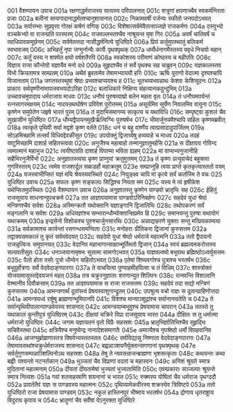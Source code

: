 001	वैशम्पायन उवाच
001a	रक्षणाद्धर्मराजस्य सत्यस्य परिपालनात्
001c	शत्रूणां क्षपणाच्चैव स्वकर्मनिरताः प्रजाः
002a	बलीनां सम्यगादानाद्धर्मतश्चानुशासनात्
002c	निकामवर्षी पर्जन्यः स्फीतो जनपदोऽभवत्
003a	सर्वारम्भाः सुप्रवृत्ता गोरक्षं कर्षणं वणिक्
003c	विशेषात्सर्वमेवैतत्सञ्जज्ञे राजकर्मणः
004a	दस्युभ्यो वञ्चकेभ्यो वा राजन्प्रति परस्परम्
004c	राजवल्लभतश्चैव नाश्रूयन्त मृषा गिरः
005a	अवर्षं चातिवर्षं च व्याधिपावकमूर्छनम्
005c	सर्वमेतत्तदा नासीद्धर्मनित्ये युधिष्ठिरे
006a	प्रियं कर्तुमुपस्थातुं बलिकर्म स्वभावजम्
006c	अभिहर्तुं नृपा जग्मुर्नान्यैः कार्यैः पृथक्पृथक्
007a	धर्म्यैर्धनागमैस्तस्य ववृधे निचयो महान्
007c	कर्तुं यस्य न शक्येत क्षयो वर्षशतैरपि
008a	स्वकोशस्य परीमाणं कोष्ठस्य च महीपतिः
008c	विज्ञाय राजा कौन्तेयो यज्ञायैव मनो दधे
009a	सुहृदश्चैव तं सर्वे पृथक्च सह चाब्रुवन्
009c	यज्ञकालस्तव विभो क्रियतामत्र साम्प्रतम्
010a	अथैवं ब्रुवतामेव तेषामभ्याययौ हरिः
010c	ऋषिः पुराणो वेदात्मा दृश्यश्चापि विजानताम्
011a	जगतस्तस्थुषां श्रेष्ठः प्रभवश्चाप्ययश्च ह
011c	भूतभव्यभवन्नाथः केशवः केशिसूदनः
012a	प्राकारः सर्ववृष्णीनामापत्स्वभयदोऽरिहा
012c	बलाधिकारे निक्षिप्य संहत्यानकदुन्दुभिम्
013a	उच्चावचमुपादाय धर्मराजाय माधवः
013c	धनौघं पुरुषव्याघ्रो बलेन महता वृतः
014a	तं धनौघमपर्यन्तं रत्नसागरमक्षयम्
014c	नादयन्रथघोषेण प्रविवेश पुरोत्तमम्
015a	असूर्यमिव सूर्येण निवातमिव वायुना
015c	कृष्णेन समुपेतेन जहृषे भारतं पुरम्
016a	तं मुदाभिसमागम्य सत्कृत्य च यथाविधि
016c	सम्पृष्ट्वा कुशलं चैव सुखासीनं युधिष्ठिरः
017a	धौम्यद्वैपायनमुखैर्ऋत्विग्भिः पुरुषर्षभः
017c	भीमार्जुनयमैश्चापि सहितः कृष्णमब्रवीत्
018a	त्वत्कृते पृथिवी सर्वा मद्वशे कृष्ण वर्तते
018c	धनं च बहु वार्ष्णेय त्वत्प्रसादादुपार्जितम्
019a	सोऽहमिच्छामि तत्सर्वं विधिवद्देवकीसुत
019c	उपयोक्तुं द्विजाग्र्येषु हव्यवाहे च माधव
020a	तदहं यष्टुमिच्छामि दाशार्ह सहितस्त्वया
020c	अनुजैश्च महाबाहो तन्मानुज्ञातुमर्हसि
021a	स दीक्षापय गोविन्द त्वमात्मानं महाभुज
021c	त्वयीष्टवति दाशार्ह विपाप्मा भविता ह्यहम्
022a	मां वाप्यभ्यनुजानीहि सहैभिरनुजैर्विभो
022c	अनुज्ञातस्त्वया कृष्ण प्राप्नुयां क्रतुमुत्तमम्
023a	तं कृष्णः प्रत्युवाचेदं बहूक्त्वा गुणविस्तरम्
023c	त्वमेव राजशार्दूल सम्राडर्हो महाक्रतुम्
023e	सम्प्राप्नुहि त्वया प्राप्ते कृतकृत्यास्ततो वयम्
024a	यजस्वाभीप्सितं यज्ञं मयि श्रेयस्यवस्थिते
024c	नियुङ्क्ष्व चापि मां कृत्ये सर्वं कर्तास्मि ते वचः
025    युधिष्ठिर उवाच
025a	सफलः कृष्ण सङ्कल्पः सिद्धिश्च नियता मम
025c	यस्य मे त्वं हृषीकेश यथेप्सितमुपस्थितः
026    वैशम्पायन उवाच
026a	अनुज्ञातस्तु कृष्णेन पाण्डवो भ्रातृभिः सह
026c	ईहितुं राजसूयाय साधनान्युपचक्रमे
027a	तत आज्ञापयामास पाण्डवोऽरिनिबर्हणः
027c	सहदेवं युधां श्रेष्ठं मन्त्रिणश्चैव सर्वशः
028a	अस्मिन्क्रतौ यथोक्तानि यज्ञाङ्गानि द्विजातिभिः
028c	तथोपकरणं सर्वं मङ्गलानि च सर्वशः
029a	अधियज्ञांश्च सम्भारान्धौम्योक्तान्क्षिप्रमेव हि
029c	समानयन्तु पुरुषा यथायोगं यथाक्रमम्
030a	इन्द्रसेनो विशोकश्च पूरुश्चार्जुनसारथिः
030c	अन्नाद्याहरणे युक्ताः सन्तु मत्प्रियकाम्यया
031a	सर्वकामाश्च कार्यन्तां रसगन्धसमन्विताः
031c	मनोहराः प्रीतिकरा द्विजानां कुरुसत्तम
032a	तद्वाक्यसमकालं तु कृतं सर्वमवेदयत्
032c	सहदेवो युधां श्रेष्ठो धर्मराजे महात्मनि
033a	ततो द्वैपायनो राजन्नृत्विजः समुपानयत्
033c	वेदानिव महाभागान्साक्षान्मूर्तिमतो द्विजान्
034a	स्वयं ब्रह्मत्वमकरोत्तस्य सत्यवतीसुतः
034c	धनञ्जयानामृषभः सुसामा सामगोऽभवत्
035a	याज्ञवल्क्यो बभूवाथ ब्रह्मिष्ठोऽध्वर्युसत्तमः
035c	पैलो होता वसोः पुत्रो धौम्येन सहितोऽभवत्
036a	एतेषां शिष्यवर्गाश्च पुत्राश्च भरतर्षभ
036c	बभूवुर्होत्रगाः सर्वे वेदवेदाङ्गपारगाः
037a	ते वाचयित्वा पुण्याहमीहयित्वा च तं विधिम्
037c	शास्त्रोक्तं योजयामासुस्तद्देवयजनं महत्
038a	तत्र चक्रुरनुज्ञाताः शरणान्युत शिल्पिनः
038c	रत्नवन्ति विशालानि वेश्मानीव दिवौकसाम्
039a	तत आज्ञापयामास स राजा राजसत्तमः
039c	सहदेवं तदा सद्यो मन्त्रिणं कुरुसत्तमः
040a	आमन्त्रणार्थं दूतांस्त्वं प्रेषयस्वाशुगान्द्रुतम्
040c	उपश्रुत्य वचो राज्ञः स दूतान्प्राहिणोत्तदा
041a	आमन्त्रयध्वं राष्ट्रेषु ब्राह्मणान्भूमिपानपि
041c	विशश्च मान्याञ्शूद्रांश्च सर्वानानयतेति च
042a	ते सर्वान्पृथिवीपालान्पाण्डवेयस्य शासनात्
042c	आमन्त्रयाम्बभूवुश्च प्रेषयामास चापरान्
043a	ततस्ते तु यथाकालं कुन्तीपुत्रं युधिष्ठिरम्
043c	दीक्षयां चक्रिरे विप्रा राजसूयाय भारत
044a	दीक्षितः स तु धर्मात्मा धर्मराजो युधिष्ठिरः
044c	जगाम यज्ञायतनं वृतो विप्रैः सहस्रशः
045a	भ्रातृभिर्ज्ञातिभिश्चैव सुहृद्भिः सचिवैस्तथा
045c	क्षत्रियैश्च मनुष्येन्द्र नानादेशसमागतैः
045e	अमात्यैश्च नृपश्रेष्ठो धर्मो विग्रहवानिव
046a	आजग्मुर्ब्राह्मणास्तत्र विषयेभ्यस्ततस्ततः
046c	सर्वविद्यासु निष्णाता वेदवेदाङ्गपारगाः
047a	तेषामावसथांश्चक्रुर्धर्मराजस्य शासनात्
047c	बह्वन्नाञ्शयनैर्युक्तान्सगणानां पृथक्पृथक्
047e	सर्वर्तुगुणसम्पन्नाञ्शिल्पिनोऽथ सहस्रशः
048a	तेषु ते न्यवसन्राजन्ब्राह्मणा भृशसत्कृताः
048c	कथयन्तः कथा बह्वीः पश्यन्तो नटनर्तकान्
049a	भुञ्जतां चैव विप्राणां वदतां च महास्वनः
049c	अनिशं श्रूयते स्मात्र मुदितानां महात्मनाम्
050a	दीयतां दीयतामेषां भुज्यतां भुज्यतामिति
050c	एवम्प्रकाराः सञ्जल्पाः श्रूयन्ते स्मात्र नित्यशः
051a	गवां शतसहस्राणि शयनानां च भारत
051c	रुक्मस्य योषितां चैव धर्मराजः पृथग्ददौ
052a	प्रावर्ततैवं यज्ञः स पाण्डवस्य महात्मनः
052c	पृथिव्यामेकवीरस्य शक्रस्येव त्रिविष्टपे
053a	ततो युधिष्ठिरो राजा प्रेषयामास पाण्डवम्
053c	नकुलं हास्तिनपुरं भीष्माय भरतर्षभ
054a	द्रोणाय धृतराष्ट्राय विदुराय कृपाय च
054c	भ्रातॄणां चैव सर्वेषां येऽनुरक्ता युधिष्ठिरे
